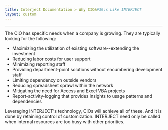 ```yaml
---
title: Interject Documentation > Why CIO&#39;s Like INTERJECT
layout: custom
---
```

* * *

  

The CIO has specific needs when a company is growing. They are typically
looking for the following:

  * Maximizing the utilization of existing software--extending the investment 
  * Reducing labor costs for user support 
  * Minimizing reporting staff 
  * Providing department-point solutions without encumbering development staff 
  * Limiting dependency on outside vendors 
  * Reducing spreadsheet sprawl within the network 
  * Mitigating the need for Access and Excel VBA projects 
  * Report-activity-logging that provides insights to usage patterns and dependencies 

Leveraging INTERJECT's technology, CIOs will achieve all of these. And it is
done by retaining control of customization. INTERJECT need only be called when
internal resources are too busy with other priorities.

  


